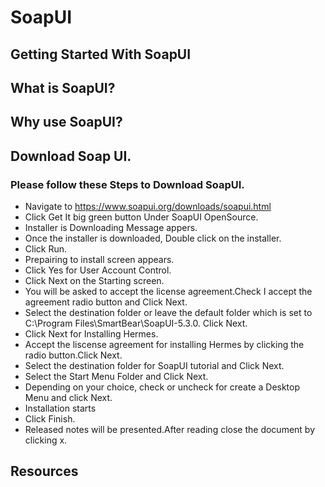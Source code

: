 # SoapUI
## Getting Started With SoapUI

## What is SoapUI?

## Why use SoapUI?

## Download Soap UI.

### Please follow these Steps to Download SoapUI.
- Navigate to https://www.soapui.org/downloads/soapui.html
- Click Get It big green button Under SoapUI OpenSource.
- Installer is Downloading Message appers.
- Once the installer is downloaded, Double click on the installer.
- Click Run.
- Prepairing to install screen appears.
- Click Yes for User Account Control.
- Click Next on the Starting screen.
- You will be asked to accept the license agreement.Check I accept the agreement radio button and Click Next.
- Select the destination folder or leave the default folder which is set to C:\Program Files\SmartBear\SoapUI-5.3.0. Click Next.
- Click Next for Installing Hermes.
- Accept the liscense agreement for installing Hermes by clicking the radio button.Click Next.
- Select the destination folder for SoapUI tutorial and Click Next.
- Select the Start Menu Folder and Click Next.
- Depending on your choice, check or uncheck for create a Desktop Menu and click Next.
- Installation starts
- Click Finish.
- Released notes will be presented.After reading close the document by clicking x.

## Resources

